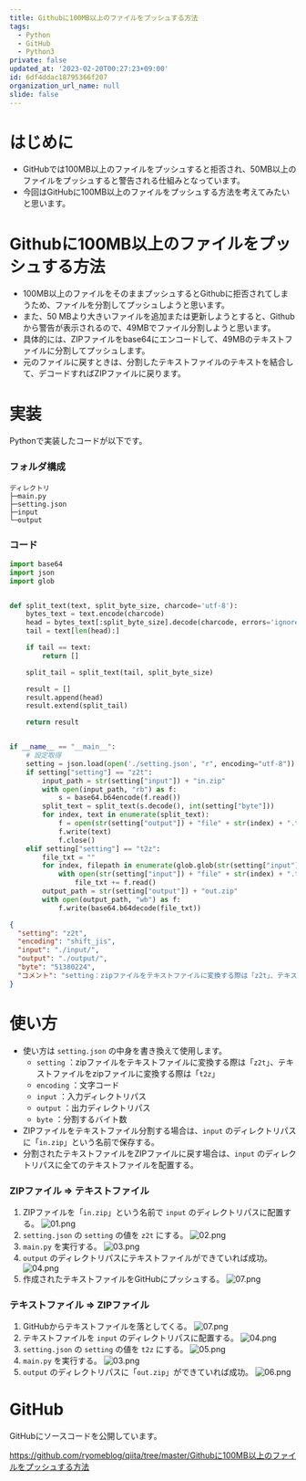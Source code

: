 ```yaml
---
title: Githubに100MB以上のファイルをプッシュする方法
tags:
  - Python
  - GitHub
  - Python3
private: false
updated_at: '2023-02-20T00:27:23+09:00'
id: 6df4ddac18795366f207
organization_url_name: null
slide: false
---
```

# はじめに
- GitHubでは100MB以上のファイルをプッシュすると拒否され、50MB以上のファイルをプッシュすると警告される仕組みとなっています。
- 今回はGitHubに100MB以上のファイルをプッシュする方法を考えてみたいと思います。


# Githubに100MB以上のファイルをプッシュする方法

- 100MB以上のファイルをそのままプッシュするとGithubに拒否されてしまうため、ファイルを分割してプッシュしようと思います。
- また、50 MBより大きいファイルを追加または更新しようとすると、Githubから警告が表示されるので、49MBでファイル分割しようと思います。
- 具体的には、ZIPファイルをbase64にエンコードして、49MBのテキストファイルに分割してプッシュします。
- 元のファイルに戻すときは、分割したテキストファイルのテキストを結合して、デコードすればZIPファイルに戻ります。

# 実装
Pythonで実装したコードが以下です。

### フォルダ構成
```
ディレクトリ
├─main.py
├─setting.json
├─input
└─output
```

### コード
```python:main.py
import base64
import json
import glob


def split_text(text, split_byte_size, charcode='utf-8'):
    bytes_text = text.encode(charcode)
    head = bytes_text[:split_byte_size].decode(charcode, errors='ignore')
    tail = text[len(head):]

    if tail == text:
        return []

    split_tail = split_text(tail, split_byte_size)

    result = []
    result.append(head)
    result.extend(split_tail)

    return result


if __name__ == "__main__":
    # 設定取得
    setting = json.load(open('./setting.json', "r", encoding="utf-8"))
    if setting["setting"] == "z2t":
        input_path = str(setting["input"]) + "in.zip"
        with open(input_path, "rb") as f:
            s = base64.b64encode(f.read())
        split_text = split_text(s.decode(), int(setting["byte"]))
        for index, text in enumerate(split_text):
            f = open(str(setting["output"]) + "file" + str(index) + ".txt", 'w', encoding=setting["encoding"])
            f.write(text)
            f.close()
    elif setting["setting"] == "t2z":
        file_txt = ""
        for index, filepath in enumerate(glob.glob(str(setting["input"]) + "*")):
            with open(str(setting["input"]) + "file" + str(index) + ".txt", "r", encoding=setting["encoding"]) as f:
                file_txt += f.read()
        output_path = str(setting["output"]) + "out.zip"
        with open(output_path, "wb") as f:
            f.write(base64.b64decode(file_txt))
```

```json:setting.json
{
  "setting": "z2t",
  "encoding": "shift_jis",
  "input": "./input/",
  "output": "./output/",
  "byte": "51380224",
  "コメント": "setting：zipファイルをテキストファイルに変換する際は「z2t」、テキストファイルをzipファイルに変換する際は「t2z」、encoding：文字コード、inputは入力対象ディレクトリのパス、outputは出力対象ディレクトリのパス、byte：テキストファイル出力時の分割サイズ、ファイル名：「in.zip」または「in.txt」"
}
```

# 使い方
- 使い方は `setting.json` の中身を書き換えて使用します。
    - `setting` ：zipファイルをテキストファイルに変換する際は「`z2t`」、テキストファイルをzipファイルに変換する際は「`t2z`」
    - `encoding` ：文字コード
    - `input` ：入力ディレクトリパス
    - `output` ：出力ディレクトリパス
    - `byte` ：分割するバイト数
- ZIPファイルをテキストファイル分割する場合は、`input` のディレクトリパスに「`in.zip`」という名前で保存する。
- 分割されたテキストファイルをZIPファイルに戻す場合は、`input` のディレクトリパスに全てのテキストファイルを配置する。

### ZIPファイル ⇒ テキストファイル
1. ZIPファイルを「`in.zip`」という名前で `input` のディレクトリパスに配置する。
![01.png](https://qiita-image-store.s3.ap-northeast-1.amazonaws.com/0/449867/894d0a78-8389-71ea-a462-3c5cb9a4eda2.png)
2. `setting.json` の `setting` の値を `z2t` にする。
![02.png](https://qiita-image-store.s3.ap-northeast-1.amazonaws.com/0/449867/7851a5ac-0428-fe2c-8bee-12768c3c672b.png)
3. `main.py` を実行する。
![03.png](https://qiita-image-store.s3.ap-northeast-1.amazonaws.com/0/449867/7a225225-4ff4-3413-089f-945951ba61ca.png)
4. `output` のディレクトリパスにテキストファイルができていれば成功。
![04.png](https://qiita-image-store.s3.ap-northeast-1.amazonaws.com/0/449867/681e168d-d34f-4580-40b8-c68486fa12dc.png)
5. 作成されたテキストファイルをGitHubにプッシュする。
![07.png](https://qiita-image-store.s3.ap-northeast-1.amazonaws.com/0/449867/4be9dd06-f623-8a3c-17f4-8728bf15915b.png)

### テキストファイル ⇒ ZIPファイル
1. GitHubからテキストファイルを落としてくる。
![07.png](https://qiita-image-store.s3.ap-northeast-1.amazonaws.com/0/449867/4be9dd06-f623-8a3c-17f4-8728bf15915b.png)
2. テキストファイルを `input` のディレクトリパスに配置する。
![04.png](https://qiita-image-store.s3.ap-northeast-1.amazonaws.com/0/449867/681e168d-d34f-4580-40b8-c68486fa12dc.png)
3. `setting.json` の `setting` の値を `t2z` にする。
![05.png](https://qiita-image-store.s3.ap-northeast-1.amazonaws.com/0/449867/029889cf-0964-df27-e2cb-91815f1ee33a.png)
4. `main.py` を実行する。
![03.png](https://qiita-image-store.s3.ap-northeast-1.amazonaws.com/0/449867/7a225225-4ff4-3413-089f-945951ba61ca.png)
5. `output` のディレクトリパスに「`out.zip`」ができていれば成功。
![06.png](https://qiita-image-store.s3.ap-northeast-1.amazonaws.com/0/449867/17b69815-b59d-0663-70b2-1f63b2cf0de5.png)

# GitHub
GitHubにソースコードを公開しています。

https://github.com/ryomeblog/qiita/tree/master/Githubに100MB以上のファイルをプッシュする方法


